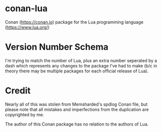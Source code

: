 # conan-lua
Conan (https://conan.io) package for the Lua programming language (https://www.lua.org/)

# Version Number Schema

I'm trying to match the number of Lua, plus an extra number seperated by a
dash which represents any changes to the package I've had to make (b/c in
theory there may be multiple packages for each official release of Lua).

# Credit

Nearly all of this was stolen from Memsharded's spdlog Conan file, but please
note that all mistakes and imperfections from the duplication are copyrighted
by me.

The author of this Conan package has no relation to the authors of Lua.
